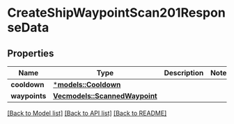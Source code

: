 # CreateShipWaypointScan201ResponseData

## Properties
Name | Type | Description | Notes
------------ | ------------- | ------------- | -------------
**cooldown** | [***models::Cooldown**](Cooldown.md) |  | 
**waypoints** | [**Vec<models::ScannedWaypoint>**](ScannedWaypoint.md) |  | 

[[Back to Model list]](../README.md#documentation-for-models) [[Back to API list]](../README.md#documentation-for-api-endpoints) [[Back to README]](../README.md)



